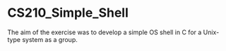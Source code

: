 # CS210_Simple_Shell
The aim of the exercise was to develop a simple OS shell in C for a Unix-type system as a group.

